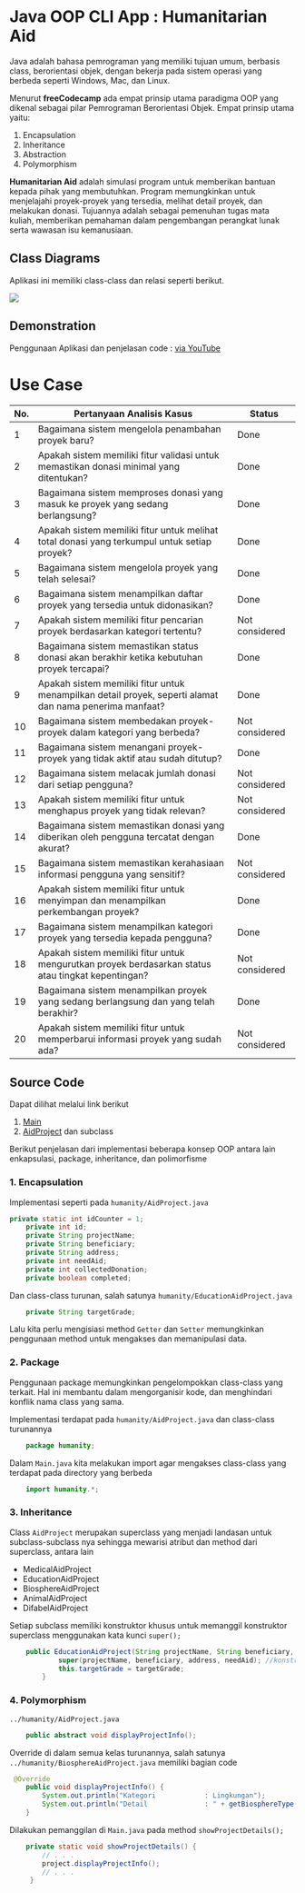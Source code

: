 # Java OOP CLI App : Humanitarian Aid
Java adalah bahasa pemrograman yang memiliki tujuan umum, berbasis class, berorientasi objek, dengan bekerja pada sistem operasi yang berbeda seperti Windows, Mac, dan Linux.

Menurut **freeCodecamp** ada empat prinsip utama paradigma OOP yang dikenal sebagai pilar Pemrograman Berorientasi Objek. Empat prinsip utama yaitu:

1. Encapsulation
2. Inheritance
3. Abstraction
4. Polymorphism

**Humanitarian Aid** adalah simulasi program untuk memberikan bantuan kepada pihak yang membutuhkan. Program memungkinkan untuk menjelajahi proyek-proyek yang tersedia, melihat detail proyek, dan melakukan donasi. Tujuannya adalah sebagai pemenuhan tugas mata kuliah, memberikan pemahaman dalam pengembangan perangkat lunak serta wawasan isu kemanusiaan.

## Class Diagrams
Aplikasi ini memiliki class-class dan relasi seperti berikut.

![](https://gitlab.com/if-praktikum-s4/if-pbo-aka-oop/java-oop-app/-/raw/main/img/aset/class-app-drawio.png)
## Demonstration
Penggunaan Aplikasi dan penjelasan code : [via YouTube](url)

# Use Case


| No.  | Pertanyaan Analisis Kasus                                                                                 | Status         |
|------|--------------------------------------------------------------------------------------------|----------------|
| 1    | Bagaimana sistem mengelola penambahan proyek baru?                                         | Done           |
| 2    | Apakah sistem memiliki fitur validasi untuk memastikan donasi minimal yang ditentukan?       | Done           |
| 3    | Bagaimana sistem memproses donasi yang masuk ke proyek yang sedang berlangsung?             | Done           |
| 4    | Apakah sistem memiliki fitur untuk melihat total donasi yang terkumpul untuk setiap proyek? | Done           |
| 5    | Bagaimana sistem mengelola proyek yang telah selesai?                                      | Done           |
| 6    | Bagaimana sistem menampilkan daftar proyek yang tersedia untuk didonasikan?                 | Done           |
| 7    | Apakah sistem memiliki fitur pencarian proyek berdasarkan kategori tertentu?               | Not considered           |
| 8    | Bagaimana sistem memastikan status donasi akan berakhir ketika kebutuhan proyek tercapai?         | Done           |
| 9    | Apakah sistem memiliki fitur untuk menampilkan detail proyek, seperti alamat dan nama penerima manfaat? | Done |
| 10   | Bagaimana sistem membedakan proyek-proyek dalam kategori yang berbeda?                      | Not considered           |
| 11   | Bagaimana sistem menangani proyek-proyek yang tidak aktif atau sudah ditutup?               | Done           |
| 12   | Bagaimana sistem melacak jumlah donasi dari setiap pengguna?                                | Not considered          |
| 13   | Apakah sistem memiliki fitur untuk menghapus proyek yang tidak relevan?                     | Not considered |
| 14   | Bagaimana sistem memastikan donasi yang diberikan oleh pengguna tercatat dengan akurat?     | Done           |
| 15   | Bagaimana sistem memastikan kerahasiaan informasi pengguna yang sensitif?                   | Not considered          |
| 16   | Apakah sistem memiliki fitur untuk menyimpan dan menampilkan perkembangan proyek?           | Done |
| 17   | Bagaimana sistem menampilkan kategori proyek yang tersedia kepada pengguna?                 | Done           |
| 18   | Apakah sistem memiliki fitur untuk mengurutkan proyek berdasarkan status atau tingkat kepentingan? | Not considered |
| 19   | Bagaimana sistem menampilkan proyek yang sedang berlangsung dan yang telah berakhir?         | Done           |
| 20   | Apakah sistem memiliki fitur untuk memperbarui informasi proyek yang sudah ada?             | Not considered |

## Source Code
Dapat dilihat melalui link berikut
1. [Main](https://gitlab.com/if-praktikum-s4/if-pbo-aka-oop/java-oop-app/-/blob/main/java/Main.java)
2. [AidProject](https://gitlab.com/if-praktikum-s4/if-pbo-aka-oop/java-oop-app/-/tree/main/java/humanity) dan subclass

Berikut penjelasan dari implementasi beberapa konsep OOP antara lain enkapsulasi, package, inheritance, dan polimorfisme

### 1. Encapsulation

Implementasi seperti pada `humanity/AidProject.java`
```java
private static int idCounter = 1;
    private int id;
    private String projectName;
    private String beneficiary;
    private String address;
    private int needAid;
    private int collectedDonation;
    private boolean completed;

```
Dan class-class turunan, salah satunya `humanity/EducationAidProject.java`
```java
    private String targetGrade;
```
Lalu kita perlu mengisiasi method `Getter` dan `Setter` memungkinkan penggunaan method untuk mengakses dan memanipulasi data.
### 2. Package
Penggunaan package memungkinkan pengelompokkan class-class yang terkait. Hal ini membantu dalam mengorganisir kode, dan menghindari konflik nama class yang sama. 

Implementasi terdapat pada `humanity/AidProject.java` dan class-class turunannya
```java
    package humanity;
```
Dalam `Main.java` kita melakukan import agar mengakses class-class yang terdapat pada directory yang berbeda
```java
    import humanity.*;
```
### 3. Inheritance
Class `AidProject` merupakan superclass yang menjadi landasan untuk subclass-subclass nya sehingga mewarisi atribut dan method dari superclass, antara lain
- MedicalAidProject
- EducationAidProject
- BiosphereAidProject
- AnimalAidProject
- DifabelAidProject

Setiap subclass memiliki konstruktor khusus untuk memanggil konstruktor superclass menggunakan kata kunci `super();`
```java
    public EducationAidProject(String projectName, String beneficiary, String address, int needAid, String targetGrade) {
            super(projectName, beneficiary, address, needAid); //konstruktor
            this.targetGrade = targetGrade;
        }

```
### 4. Polymorphism
`../humanity/AidProject.java`
```java
    public abstract void displayProjectInfo();
```
Override di dalam semua kelas turunannya, salah satunya `../humanity/BiosphereAidProject.java` memiliki bagian code
```java
 @Override
    public void displayProjectInfo() {
        System.out.println("Kategori            : Lingkungan");
        System.out.println("Detail              : " + getBiosphereType());
    }
```
Dilakukan pemanggilan di `Main.java` pada method `showProjectDetails();` 
```java
    private static void showProjectDetails() {
        // . . .
        project.displayProjectInfo();
        // . . .
     }
```


